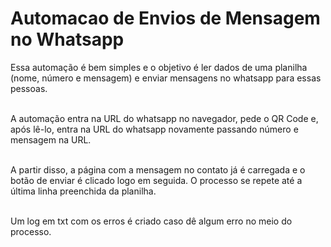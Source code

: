 # Automacao de Envios de Mensagem no Whatsapp

Essa automação é bem simples e o objetivo é ler dados de uma planilha (nome, número e mensagem) e enviar mensagens no whatsapp para essas pessoas.<br><br>

A automação entra na URL do whatsapp no navegador, pede o QR Code e, após lê-lo, entra na URL do whatsapp novamente passando número e mensagem na URL.<br><br>

A partir disso, a página com a mensagem no contato já é carregada e o botão de enviar é clicado logo em seguida. O processo se repete até a última linha preenchida da planilha.<br><br>

Um log em txt com os erros é criado caso dê algum erro no meio do processo.
